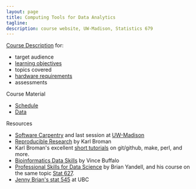 ```yaml
---
layout: page
title: Computing Tools for Data Analytics
tagline:
description: course website, UW-Madison, Statistics 679
---
```


[Course Description](pages/coursedescription.html) for:

- target audience
- [learning objectives](pages/coursedescription.html#learning-objectives)
- topics covered
- [hardware requirements](pages/coursedescription.html#hardware-requirements)
- assessments

Course Material

- [Schedule](pages/schedule.html)
- [Data](pages/data.html)

Resources

- [Software Carpentry](http://software-carpentry.org/lessons/) and last session
  at [UW-Madison](http://uw-madison-aci.github.io/2016-06-08-uwmadison/)
- [Reproducible Research](https://github.com/kbroman/Talk_ReproRes) by Karl Broman
- Karl Broman's excellent [short tutorials](http://kbroman.org/pages/tutorials.html) on
  git/github, make, perl, and more.
- [Bioinformatics Data Skills](http://shop.oreilly.com/product/0636920030157.do) by Vince Buffalo
- [Professional Skills for Data Science](http://www.stat.wisc.edu/network-skills) by Brian Yandell,
  and his course on the same topic
  [Stat 627](https://github.com/datascience-uwmadison/stat627).
- [Jenny Brian's stat 545](http://stat545-ubc.github.io/) at UBC
